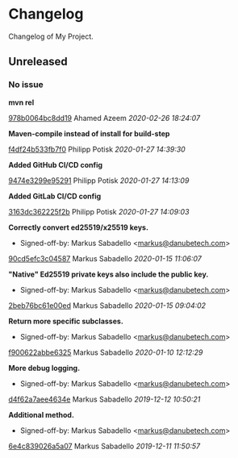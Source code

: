 # Changelog
Changelog of My Project.

## Unreleased
### No issue

**mvn rel**


[978b0064bc8dd19](https://github.com/azuzi/key-formats-java/commit/978b0064bc8dd19) Ahamed Azeem *2020-02-26 18:24:07*

**Maven-compile instead of install for build-step**


[f4df24b533fb7f0](https://github.com/azuzi/key-formats-java/commit/f4df24b533fb7f0) Philipp Potisk *2020-01-27 14:39:30*

**Added GitHub CI/CD config**


[9474e3299e95291](https://github.com/azuzi/key-formats-java/commit/9474e3299e95291) Philipp Potisk *2020-01-27 14:13:09*

**Added GitLab CI/CD config**


[3163dc362225f2b](https://github.com/azuzi/key-formats-java/commit/3163dc362225f2b) Philipp Potisk *2020-01-27 14:09:03*

**Correctly convert ed25519/x25519 keys.**

 * Signed-off-by: Markus Sabadello &lt;markus@danubetech.com&gt;

[90cd5efc3c04587](https://github.com/azuzi/key-formats-java/commit/90cd5efc3c04587) Markus Sabadello *2020-01-15 11:06:07*

**"Native" Ed25519 private keys also include the public key.**

 * Signed-off-by: Markus Sabadello &lt;markus@danubetech.com&gt;

[2beb76bc61e00ed](https://github.com/azuzi/key-formats-java/commit/2beb76bc61e00ed) Markus Sabadello *2020-01-15 09:04:02*

**Return more specific subclasses.**

 * Signed-off-by: Markus Sabadello &lt;markus@danubetech.com&gt;

[f900622abbe6325](https://github.com/azuzi/key-formats-java/commit/f900622abbe6325) Markus Sabadello *2020-01-10 12:12:29*

**More debug logging.**

 * Signed-off-by: Markus Sabadello &lt;markus@danubetech.com&gt;

[d4f62a7aee4634e](https://github.com/azuzi/key-formats-java/commit/d4f62a7aee4634e) Markus Sabadello *2019-12-12 10:50:21*

**Additional method.**

 * Signed-off-by: Markus Sabadello &lt;markus@danubetech.com&gt;

[6e4c839026a5a07](https://github.com/azuzi/key-formats-java/commit/6e4c839026a5a07) Markus Sabadello *2019-12-11 11:50:57*


